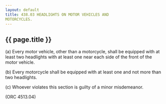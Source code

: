 ```yaml
---
layout: default 
title: 438.03 HEADLIGHTS ON MOTOR VEHICLES AND
MOTORCYCLES.
---
```


{{ page.title }}
----------------

​(a) Every motor vehicle, other than a motorcycle, shall be equipped
with at least two headlights with at least one near each side of the
front of the motor vehicle.

​(b) Every motorcycle shall be equipped with at least one and not more
than two headlights.

​(c) Whoever violates this section is guilty of a minor misdemeanor.

(ORC 4513.04)
